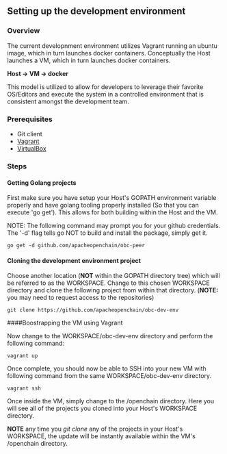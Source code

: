 ## Setting up the development environment

### Overview
The current developnment environment utilizes Vagrant running an ubuntu image, which in turn launches docker containers.
Conceptually the Host launches a VM, which in turn launches docker containers.

**Host -> VM -> docker**

This model is utilized to allow for developers to leverage their favorite OS/Editors and execute the system in a controlled environment that is consistent amongst the development team.

### Prerequisites
* Git client
* [Vagrant](https://www.vagrantup.com/)
* [VirtualBox](https://www.virtualbox.org/)

### Steps

#### Getting Golang projects
First make sure you have setup your Host's GOPATH environment variable properly and have golang tooling properly installed (So that you can execute 'go get').  This allows for both building within the Host and the VM.

NOTE: The following command may prompt you for your github credentials. The '-d' flag tells go NOT to build and install the package, simply get it.

    go get -d github.com/apacheopenchain/obc-peer


#### Cloning the development environment project
Choose another location (**NOT** within the GOPATH directory tree) which will be referred to as the WORKSPACE.  Change to this chosen WORKSPACE directory and clone the following project from within that directory. (**NOTE:** you may need to request access to the repositories)

    git clone https://github.com/apacheopenchain/obc-dev-env


####Boostrapping the VM using Vagrant    

Now change to the WORKSPACE/obc-dev-env directory and perform the following command:

    vagrant up

Once complete, you should now be able to SSH into your new VM with following command from the same WORKSPACE/obc-dev-env directory.

    vagrant ssh

Once inside the VM, simply change to the /openchain directory.  Here you will see all of the projects you cloned into your Host's WORKSPACE directory.

**NOTE** any time you *git clone* any of the projects in your Host's WORKSPACE, the update will be instantly available within the VM's /openchain directory.
